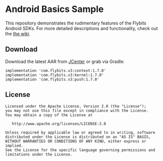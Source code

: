 Android Basics Sample
======

This repository demonstrates the rudimentary features of the Flybits Android SDKs. For more detailed descriptions and functionality, check out the [the wiki](https://github.com/flybits/android-basics/wiki).

Download
--------
Download the latest AAR from [JCenter](https://bintray.com/flybits-inc/v3) or grab via Gradle:

    implementation 'com.flybits.v3:context:1.7.0'
    implementation 'com.flybits.v3:kernel:1.7.0'
    implementation 'com.flybits.v3:push:1.7.0'

License
-------

    Licensed under the Apache License, Version 2.0 (the "License");
    you may not use this file except in compliance with the License.
    You may obtain a copy of the License at

       http://www.apache.org/licenses/LICENSE-2.0

    Unless required by applicable law or agreed to in writing, software
    distributed under the License is distributed on an "AS IS" BASIS,
    WITHOUT WARRANTIES OR CONDITIONS OF ANY KIND, either express or implied.
    See the License for the specific language governing permissions and
    limitations under the License.

